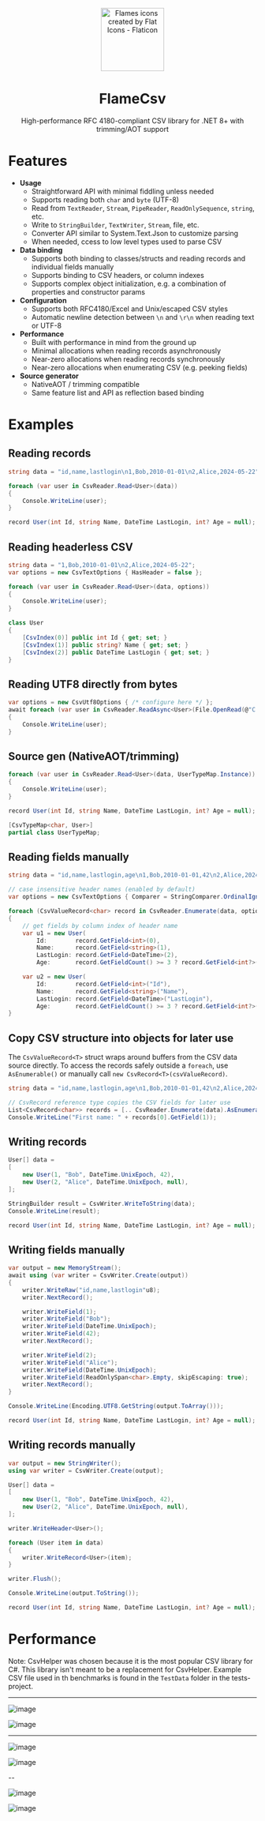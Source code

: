 <p align="center">
  <img
    width="128"
    height="128"
    title="Flames icons created by Flat Icons - Flaticon"
    src="https://user-images.githubusercontent.com/68028366/197605525-a4a8c70f-d757-441b-a26a-adcfaca9ee03.png" />
  <h1 align="center">FlameCsv</h1>
  <p align="center">High-performance RFC 4180-compliant CSV library for .NET 8+ with trimming/AOT support</p>
</p>

# Features
- **Usage**
  - Straightforward API with minimal fiddling unless needed
  - Supports reading both `char` and `byte` (UTF-8)
  - Read from `TextReader`, `Stream`, `PipeReader`, `ReadOnlySequence`, `string`, etc.
  - Write to `StringBuilder`, `TextWriter`, `Stream`, file, etc.
  - Converter API similar to System.Text.Json to customize parsing
  - When needed, ccess to low level types used to parse CSV
- **Data binding**
  - Supports both binding to classes/structs and reading records and individual fields manually
  - Supports binding to CSV headers, or column indexes
  - Supports complex object initialization, e.g. a combination of properties and constructor params
- **Configuration**
  - Supports both RFC4180/Excel and Unix/escaped CSV styles
  - Automatic newline detection between `\n` and `\r\n` when reading text or UTF-8
- **Performance**
  - Built with performance in mind from the ground up
  - Minimal allocations when reading records asynchronously
  - Near-zero allocations when reading records synchronously
  - Near-zero allocations when enumerating CSV (e.g. peeking fields)
- **Source generator**
  - NativeAOT / trimming compatible
  - Same feature list and API as reflection based binding

# Examples

## Reading records
```csharp
string data = "id,name,lastlogin\n1,Bob,2010-01-01\n2,Alice,2024-05-22";

foreach (var user in CsvReader.Read<User>(data))
{
    Console.WriteLine(user);
}

record User(int Id, string Name, DateTime LastLogin, int? Age = null);
```

## Reading headerless CSV
```csharp
string data = "1,Bob,2010-01-01\n2,Alice,2024-05-22";
var options = new CsvTextOptions { HasHeader = false };

foreach (var user in CsvReader.Read<User>(data, options))
{
    Console.WriteLine(user);
}

class User
{
    [CsvIndex(0)] public int Id { get; set; }
    [CsvIndex(1)] public string? Name { get; set; }
    [CsvIndex(2)] public DateTime LastLogin { get; set; }
}
```

## Reading UTF8 directly from bytes
```csharp
var options = new CsvUtf8Options { /* configure here */ };
await foreach (var user in CsvReader.ReadAsync<User>(File.OpenRead(@"C:\test.csv"), options))
{
    Console.WriteLine(user);
}
```

## Source gen (NativeAOT/trimming)
```csharp
foreach (var user in CsvReader.Read<User>(data, UserTypeMap.Instance))
{
    Console.WriteLine(user);
}

record User(int Id, string Name, DateTime LastLogin, int? Age = null);

[CsvTypeMap<char, User>]
partial class UserTypeMap;
```

## Reading fields manually
```csharp
string data = "id,name,lastlogin,age\n1,Bob,2010-01-01,42\n2,Alice,2024-05-22,\n";

// case insensitive header names (enabled by default)
var options = new CsvTextOptions { Comparer = StringComparer.OrdinalIgnoreCase };

foreach (CsvValueRecord<char> record in CsvReader.Enumerate(data, options))
{
    // get fields by column index of header name
    var u1 = new User(
        Id:        record.GetField<int>(0),
        Name:      record.GetField<string>(1),
        LastLogin: record.GetField<DateTime>(2),
        Age:       record.GetFieldCount() >= 3 ? record.GetField<int?>(3) : null);

    var u2 = new User(
        Id:        record.GetField<int>("Id"),
        Name:      record.GetField<string>("Name"),
        LastLogin: record.GetField<DateTime>("LastLogin"),
        Age:       record.GetFieldCount() >= 3 ? record.GetField<int?>("Age") : null);
}
```

## Copy CSV structure into objects for later use
The `CsvValueRecord<T>` struct wraps around buffers from the CSV data source directly. To access the records safely outside a `foreach`, use `AsEnumerable()` or manually call `new CsvRecord<T>(csvValueRecord)`.
```csharp
string data = "id,name,lastlogin,age\n1,Bob,2010-01-01,42\n2,Alice,2024-05-22,\n";

// CsvRecord reference type copies the CSV fields for later use
List<CsvRecord<char>> records = [.. CsvReader.Enumerate(data).AsEnumerable()];
Console.WriteLine("First name: " + records[0].GetField(1));
```

## Writing records
```csharp
User[] data =
[
    new User(1, "Bob", DateTime.UnixEpoch, 42),
    new User(2, "Alice", DateTime.UnixEpoch, null),
];

StringBuilder result = CsvWriter.WriteToString(data);
Console.WriteLine(result);

record User(int Id, string Name, DateTime LastLogin, int? Age = null);
```

## Writing fields manually
```csharp
var output = new MemoryStream();
await using (var writer = CsvWriter.Create(output))
{
    writer.WriteRaw("id,name,lastlogin"u8);
    writer.NextRecord();

    writer.WriteField(1);
    writer.WriteField("Bob");
    writer.WriteField(DateTime.UnixEpoch);
    writer.WriteField(42);
    writer.NextRecord();

    writer.WriteField(2);
    writer.WriteField("Alice");
    writer.WriteField(DateTime.UnixEpoch);
    writer.WriteField(ReadOnlySpan<char>.Empty, skipEscaping: true);
    writer.NextRecord();
}

Console.WriteLine(Encoding.UTF8.GetString(output.ToArray()));

record User(int Id, string Name, DateTime LastLogin, int? Age = null);
```

## Writing records manually
```csharp
var output = new StringWriter();
using var writer = CsvWriter.Create(output);

User[] data =
[
    new User(1, "Bob", DateTime.UnixEpoch, 42),
    new User(2, "Alice", DateTime.UnixEpoch, null),
];

writer.WriteHeader<User>();

foreach (User item in data)
{
    writer.WriteRecord<User>(item);
}

writer.Flush();

Console.WriteLine(output.ToString());

record User(int Id, string Name, DateTime LastLogin, int? Age = null);
```


# Performance

Note: CsvHelper was chosen because it is the most popular CSV library for C#. This library isn't meant to be a replacement for CsvHelper.
Example CSV file used in th benchmarks is found in the `TestData` folder in the tests-project.

---

![image](https://user-images.githubusercontent.com/68028366/235344076-a82ccca6-b3a1-4a00-9509-dcf261aaad06.png)

![image](https://user-images.githubusercontent.com/68028366/235345259-87c1013b-91b4-4d60-bcaf-5924ed467df4.png)

---

![image](https://user-images.githubusercontent.com/68028366/235345278-67fef09b-b742-442b-a680-0e8675e8309c.png)

![image](https://user-images.githubusercontent.com/68028366/235345292-c77d3870-9fc6-456e-9e6b-05effd1300f5.png)

--

![image](https://user-images.githubusercontent.com/68028366/236668926-2e928850-36b8-4610-a50e-168fa56de8e0.png)

![image](https://user-images.githubusercontent.com/68028366/236668945-440fff1a-3b2d-4f57-8f94-6231f62afacc.png)
